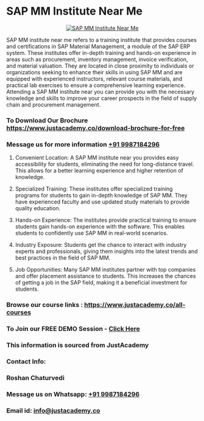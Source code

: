 # SAP MM Institute Near Me

<p align="center">
  <a href="https://justacademy.co/course-detail/sap-mm-training">
    <img src="https://justacademy.co/storage2/course_image/1709190408_course_image.webp" alt="SAP MM Institute Near Me">
  </a>
</p>


SAP MM institute near me refers to a training institute that provides courses and certifications in SAP Material Management, a module of the SAP ERP system. These institutes offer in-depth training and hands-on experience in areas such as procurement, inventory management, invoice verification, and material valuation. They are located in close proximity to individuals or organizations seeking to enhance their skills in using SAP MM and are equipped with experienced instructors, relevant course materials, and practical lab exercises to ensure a comprehensive learning experience. Attending a SAP MM institute near you can provide you with the necessary knowledge and skills to improve your career prospects in the field of supply chain and procurement management. 
### To Download Our Brochure https://www.justacademy.co/download-brochure-for-free
### Message us for more information [+91 9987184296](https://api.whatsapp.com/send?phone=919987184296)
1) Convenient Location: A SAP MM institute near you provides easy accessibility for students, eliminating the need for long-distance travel. This allows for a better learning experience and higher retention of knowledge.

2) Specialized Training: These institutes offer specialized training programs for students to gain in-depth knowledge of SAP MM. They have experienced faculty and use updated study materials to provide quality education.

3) Hands-on Experience: The institutes provide practical training to ensure students gain hands-on experience with the software. This enables students to confidently use SAP MM in real-world scenarios.

4) Industry Exposure: Students get the chance to interact with industry experts and professionals, giving them insights into the latest trends and best practices in the field of SAP MM.

5) Job Opportunities: Many SAP MM institutes partner with top companies and offer placement assistance to students. This increases the chances of getting a job in the SAP field, making it a beneficial investment for students.

### Browse our course links : https://www.justacademy.co/all-courses 
### To Join our FREE DEMO Session - [Click Here](https://www.justacademy.co/register-for-course-demo)


### This information is sourced from JustAcademy
### Contact Info:
### Roshan Chaturvedi
### Message us on Whatsapp: [+91 9987184296](https://api.whatsapp.com/send?phone=919987184296)
### Email id: [info@justacademy.co](mailto:info@justacademy.co)
                    